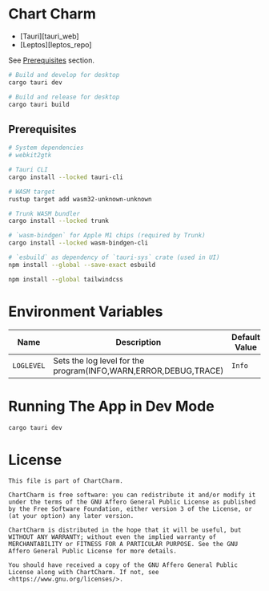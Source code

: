 # Chart Charm

- [Tauri][tauri_web]
- [Leptos][leptos_repo]

See [Prerequisites](#prerequisites) section.

```sh
# Build and develop for desktop
cargo tauri dev

# Build and release for desktop
cargo tauri build
```

## Prerequisites

```sh
# System dependencies
# webkit2gtk

# Tauri CLI
cargo install --locked tauri-cli

# WASM target
rustup target add wasm32-unknown-unknown

# Trunk WASM bundler
cargo install --locked trunk

# `wasm-bindgen` for Apple M1 chips (required by Trunk)
cargo install --locked wasm-bindgen-cli

# `esbuild` as dependency of `tauri-sys` crate (used in UI)
npm install --global --save-exact esbuild

npm install --global tailwindcss
```

# Environment Variables

| Name       | Description                                                     | Default Value |
| ---------- | --------------------------------------------------------------- | ------------- |
| `LOGLEVEL` | Sets the log level for the program(INFO,WARN,ERROR,DEBUG,TRACE) | `Info`        |

# Running The App in Dev Mode

```sh
cargo tauri dev
```

# License

    This file is part of ChartCharm.

    ChartCharm is free software: you can redistribute it and/or modify it under the terms of the GNU Affero General Public License as published by the Free Software Foundation, either version 3 of the License, or (at your option) any later version.

    ChartCharm is distributed in the hope that it will be useful, but WITHOUT ANY WARRANTY; without even the implied warranty of MERCHANTABILITY or FITNESS FOR A PARTICULAR PURPOSE. See the GNU Affero General Public License for more details.

    You should have received a copy of the GNU Affero General Public License along with ChartCharm. If not, see <https://www.gnu.org/licenses/>.
